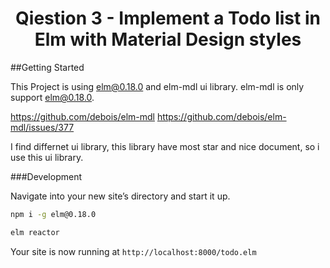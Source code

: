 <h1 align="center">
  Qiestion 3 - Implement a Todo list in Elm with Material Design styles
</h1>

##Getting Started 

This Project is using elm@0.18.0 and elm-mdl ui library.
elm-mdl is only support elm@0.18.0.

https://github.com/debois/elm-mdl
https://github.com/debois/elm-mdl/issues/377

I find differnet ui library, this library have most star and nice document,
so i use this ui library.

###Development

  Navigate into your new site’s directory and start it up.
  ```sh
  npm i -g elm@0.18.0

  elm reactor
  ```
  Your site is now running at `http://localhost:8000/todo.elm`
